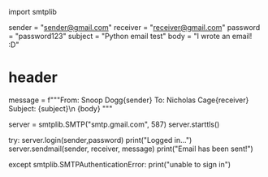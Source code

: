 import smtplib

sender = "sender@gmail.com"
receiver = "receiver@gmail.com"
password = "password123"
subject = "Python email test"
body = "I wrote an email! :D"

# header
message = f"""From: Snoop Dogg{sender}
To: Nicholas Cage{receiver}
Subject: {subject}\n
{body}
"""

server = smtplib.SMTP("smtp.gmail.com", 587)
server.starttls()

try:
    server.login(sender,password)
    print("Logged in...")
    server.sendmail(sender, receiver, message)
    print("Email has been sent!")

except smtplib.SMTPAuthenticationError:
    print("unable to sign in")
